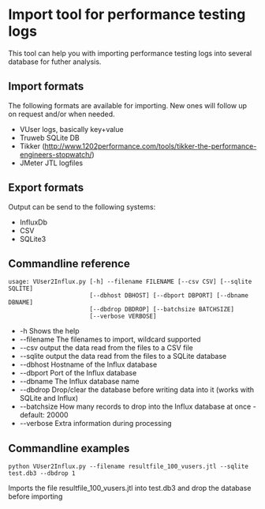 # Import tool for performance testing logs
This tool can help you with importing performance testing logs into several database for futher analysis.

## Import formats
The following formats are available for importing. New ones will follow up on request and/or when needed.

- VUser logs, basically key+value 
- Truweb SQLite DB
- Tikker (http://www.1202performance.com/tools/tikker-the-performance-engineers-stopwatch/)
- JMeter JTL logfiles
    
## Export formats
Output can be send to the following systems:

- InfluxDb
- CSV
- SQLite3

## Commandline reference
```
usage: VUser2Influx.py [-h] --filename FILENAME [--csv CSV] [--sqlite SQLITE]
                       [--dbhost DBHOST] [--dbport DBPORT] [--dbname DBNAME]
                       [--dbdrop DBDROP] [--batchsize BATCHSIZE]
                       [--verbose VERBOSE]
```
                       
- -h Shows the help
- --filename The filenames to import, wildcard supported
- --csv output the data read from the files to a CSV file
- --sqlite output the data read from the files to a SQLite database
- --dbhost Hostname of the Influx database
- --dbport Port of the Influx database
- --dbname The Influx database name
- --dbdrop Drop/clear the database before writing data into it (works with SQLite and Influx)
- --batchsize How many records to drop into the Influx database at once - default: 20000
- --verbose Extra information during processing

## Commandline examples
```
python VUser2Influx.py --filename resultfile_100_vusers.jtl --sqlite test.db3 --dbdrop 1
```

Imports the file resultfile_100_vusers.jtl into test.db3 and drop the database before importing

